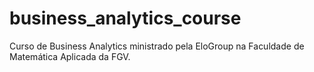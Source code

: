 # business_analytics_course
Curso de Business Analytics ministrado pela EloGroup na Faculdade de Matemática Aplicada da FGV.
